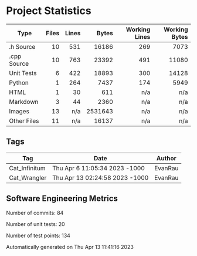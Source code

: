 Project Statistics
==================

| Type | Files | Lines | Bytes | Working Lines | Working Bytes |
|------|------:|------:|------:|--------------:|--------------:|
|.h Source|10|531|16186|269|7073|
|.cpp Source|10|763|23392|491|11080|
|Unit Tests|6|422|18893|300|14128|
|Python|1|264|7437|174|5949|
|HTML|1|30|611|n/a|n/a|
|Markdown|3|44|2360|n/a|n/a|
|Images|13|n/a|2531643|n/a|n/a|
|Other  Files|11|n/a|16137|n/a|n/a|

## Tags
| Tag | Date | Author |
|-----|------|--------|
|Cat_Infinitum|Thu Apr 6 11:05:34 2023 -1000|EvanRau|
|Cat_Wrangler|Thu Apr 13 02:24:58 2023 -1000|EvanRau|


## Software Engineering Metrics

Number of commits:  84

Number of unit tests:  20

Number of test points:  134

Automatically generated on Thu Apr 13 11:41:16 2023
